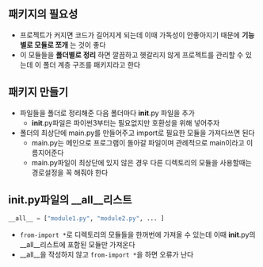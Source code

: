 ## 패키지의 필요성

- 프로젝트가 커지면 코드가 길어지게 되는데 이때 가독성이 안좋아지기 때문에 **기능별로 모듈로 쪼개** 는 것이 좋다
- 이 모듈들을 **폴더별로 정리** 하면 깔끔하고 헷갈리지 않게 프로젝트를 관리할 수 있는데 이 폴더 계층 구조를 패키지라고 한다

## 패키지 만들기

- 파일들을 폴더로 정리해준 다음 폴더마다 **init**.py 파일을 추가
    - **init**.py파일은 파이썬3부터는 필요없지만 호환성을 위해 넣어주자
- 폴더의 최상단에 main.py를 만들어주고 import로 필요한 모듈을 가져다쓰면 된다
    - main.py는 메인으로 프로그램이 돌아갈 파일이며 관례적으로 main이라고 이름지어준다
    - main.py파일이 최상단에 있지 않은 경우 다른 디렉토리의 모듈을 사용할때는 경로설정을 꼭 해줘야 한다

## **init**.py파일의 __all__리스트

```python
__all__ = ["module1.py", "module2.py", ... ]
```

- `from-import *`로 디렉토리의 모듈들을 한꺼번에 가져올 수 있는데 이때 **init**.py의 __all__리스트에 포함된 모듈만 가져온다
- __all__을 작성하지 않고 `from-import *`을 하면 오류가 난다